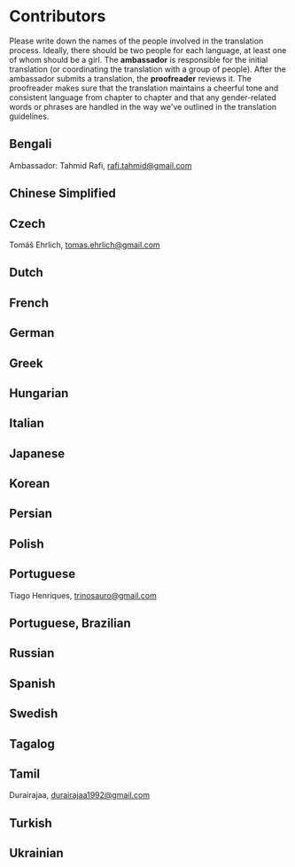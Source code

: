 Contributors
============

Please write down the names of the people involved in the translation process. Ideally, there should be two people for each language, at least one of whom should be a girl. The **ambassador** is responsible for the initial translation (or coordinating the translation with a group of people). After the ambassador submits a translation, the **proofreader** reviews it. The proofreader makes sure that the translation maintains a cheerful tone and consistent language from chapter to chapter and that any gender-related words or phrases are handled in the way we've outlined in the translation guidelines.

Bengali
-------
Ambassador: Tahmid Rafi, <rafi.tahmid@gmail.com> 

Chinese Simplified
------------------

Czech
-----

Tomáš Ehrlich, <tomas.ehrlich@gmail.com>

Dutch
-----

French
------

German
------

Greek
-----

Hungarian
---------

Italian
-------

Japanese
--------

Korean
------

Persian
-------

Polish
------

Portuguese
----------

Tiago Henriques, <trinosauro@gmail.com>

Portuguese, Brazilian
---------------------

Russian
-------

Spanish
-------

Swedish
-------

Tagalog
-------

Tamil
-----

Durairajaa, <durairajaa1992@gmail.com>

Turkish
-------

Ukrainian
---------
